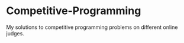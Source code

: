 # Competitive-Programming
My solutions to competitive programming problems on different online judges.
